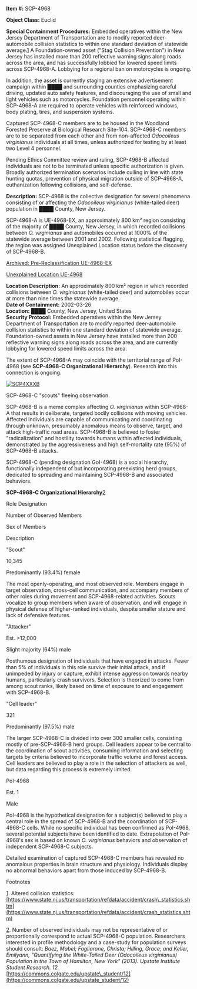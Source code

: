 **Item #:** SCP-4968

**Object Class:** Euclid

**Special Containment Procedures:** Embedded operatives within the New Jersey Department of Transportation are to modify reported deer-automobile collision statistics to within one standard deviation of statewide average.[1](javascript:;) A Foundation-owned asset ("Stag Collision Prevention") in New Jersey has installed more than 200 reflective warning signs along roads across the area, and has successfully lobbied for lowered speed limits across SCP-4968-A. Lobbying for a regional ban on motorcycles is ongoing.

In addition, the asset is currently staging an extensive advertisement campaign within ████ and surrounding counties emphasizing careful driving, updated auto safety features, and discouraging the use of small and light vehicles such as motorcycles. Foundation personnel operating within SCP-4968-A are required to operate vehicles with reinforced windows, body plating, tires, and suspension systems.

Captured SCP-4968-C members are to be housed in the Woodland Forested Preserve at Biological Research Site-104. SCP-4968-C members are to be separated from each other and from non-affected _Odocoileus virginianus_ individuals at all times, unless authorized for testing by at least two Level 4 personnel.

Pending Ethics Committee review and ruling, SCP-4968-B affected individuals are not to be terminated unless specific authorization is given. Broadly authorized termination scenarios include culling in line with state hunting quotas, prevention of physical migration outside of SCP-4968-A, euthanization following collisions, and self-defense.

**Description:** SCP-4968 is the collective designation for several phenomena consisting of or affecting the _Odocoileus virginianus_ (white-tailed deer) population in ████ County, New Jersey.

SCP-4968-A is UE-4968-EX, an approximately 800 km² region consisting of the majority of ████ County, New Jersey, in which recorded collisions between _O. virginianus_ and automobiles occurred at 1000% of the statewide average between 2001 and 2002. Following statistical flagging, the region was assigned Unexplained Location status before the discovery of SCP-4968-B.

[Archived: Pre-Reclassification UE-4968-EX](javascript:;)

[Unexplained Location UE-4968](javascript:;)

**Location Description:** An approximately 800 km² region in which recorded collisions between _O. virginianus_ (white-tailed deer) and automobiles occur at more than nine times the statewide average.  
**Date of Containment:** 2002-03-26  
**Location:** ████ County, New Jersey, United States  
**Security Protocol:** Embedded operatives within the New Jersey Department of Transportation are to modify reported deer-automobile collision statistics to within one standard deviation of statewide average. Foundation-owned assets in New Jersey have installed more than 200 reflective warning signs along roads across the area, and are currently lobbying for lowered speed limits across the area.

The extent of SCP-4968-A may coincide with the territorial range of PoI-4968 (see **SCP-4968-C Organizational Hierarchy**). Research into this connection is ongoing.

[![SCP4XXXB](http://scp-wiki.wdfiles.com/local--resized-images/scp-4968/SCP4XXXB/medium.jpg)](http://scp-wiki.wdfiles.com/local--files/scp-4968/SCP4XXXB)

SCP-4968-C "scouts" fleeing observation.

SCP-4968-B is a meme complex affecting _O. virginianus_ within SCP-4968-A that results in deliberate, targeted bodily collisions with moving vehicles. Affected individuals are capable of communicating and coordinating through unknown, presumably anomalous means to observe, target, and attack high-traffic road areas. SCP-4968-B is believed to foster "radicalization" and hostility towards humans within affected individuals, demonstrated by the aggressiveness and high self-mortality rate (95%) of SCP-4968-B attacks.

SCP-4968-C (pending designation GoI-4968) is a social hierarchy, functionally independent of but incorporating preexisting herd groups, dedicated to spreading and maintaining SCP-4968-B and associated behaviors.

**SCP-4968-C Organizational Hierarchy**[2](javascript:;)  

Role Designation

Number of Observed Members

Sex of Members

Description

"Scout"

10,345

Predominantly (93.4%) female

The most openly-operating, and most observed role. Members engage in target observation, cross-cell communication, and accompany members of other roles during movement and SCP-4968-related activities. Scouts vocalize to group members when aware of observation, and will engage in physical defense of higher-ranked individuals, despite smaller stature and lack of defensive features.

"Attacker"

Est. >12,000

Slight majority (64%) male

Posthumous designation of individuals that have engaged in attacks. Fewer than 5% of individuals in this role survive their initial attack, and if unimpeded by injury or capture, exhibit intense aggression towards nearby humans, particularly crash survivors. Selection is theorized to come from among scout ranks, likely based on time of exposure to and engagement with SCP-4968-B.

"Cell leader"

321

Predominantly (97.5%) male

The larger SCP-4968-C is divided into over 300 smaller cells, consisting mostly of pre-SCP-4968-B herd groups. Cell leaders appear to be central to the coordination of scout activities, consuming information and selecting targets by criteria believed to incorporate traffic volume and forest access. Cell leaders are believed to play a role in the selection of attackers as well, but data regarding this process is extremely limited.

PoI-4968

Est. 1

Male

PoI-4968 is the hypothetical designation for a subject(s) believed to play a central role in the spread of SCP-4968-B and the coordination of SCP-4968-C cells. While no specific individual has been confirmed as PoI-4968, several potential subjects have been identified to date. Extrapolation of PoI-4968's sex is based on known _O. virginianus_ behaviors and observation of independent SCP-4968-C subjects.

Detailed examination of captured SCP-4968-C members has revealed no anomalous properties in brain structure and physiology. Individuals display no abnormal behaviors apart from those induced by SCP-4968-B.

Footnotes

[1](javascript:;). Altered collision statistics: [https://www.state.nj.us/transportation/refdata/accident/crash\_statistics.shtm](https://www.state.nj.us/transportation/refdata/accident/crash_statistics.shtm)

[2](javascript:;). Number of observed individuals may not be representative of or proportionally correspond to actual SCP-4968-C population. Researchers interested in profile methodology and a case-study for population surveys should consult: _Baez, Mabel; Fagliarone, Christa; Hilling, Grace; and Keller, Emilyann, "Quantifying the White-Tailed Deer (Odocoileus virginianus) Population in the Town of Hamilton, New York" (2013). Upstate Institute Student Research. 12._  
[https://commons.colgate.edu/upstate\_student/12](https://commons.colgate.edu/upstate_student/12)